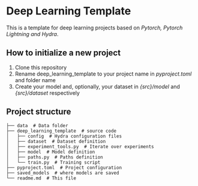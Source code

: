 # Deep Learning Template

This is a template for deep learning projects based on _Pytorch, Pytorch Lightning and Hydra_.

## How to initialize a new project

1. Clone this repository
2. Rename deep_learning_template to your project name in _pyproject.toml_ and folder name
3. Create your model and, optionally, your dataset in _{src}/model_ and _{src}/dataset_ respectively

## Project structure

    ├── data  # Data folder
    ├── deep_learning_template  # source code
    │   ├── config  # Hydra configuration files
    │   ├── dataset  # Dataset definition
    │   ├── experiment_tools.py  # Iterate over experiments
    │   ├── model  # Model definition
    │   ├── paths.py  # Paths definition
    │   └── train.py  # Training script
    ├── pyproject.toml  # Project configuration
    ├── saved_models  # where models are saved
    └── readme.md  # This file
